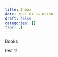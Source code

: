 ```yaml
---
title: Inbox
date: 2021-01-14 09:50
draft: false
categories: []
tags: []
---
```


[Books](/books)

test
11
